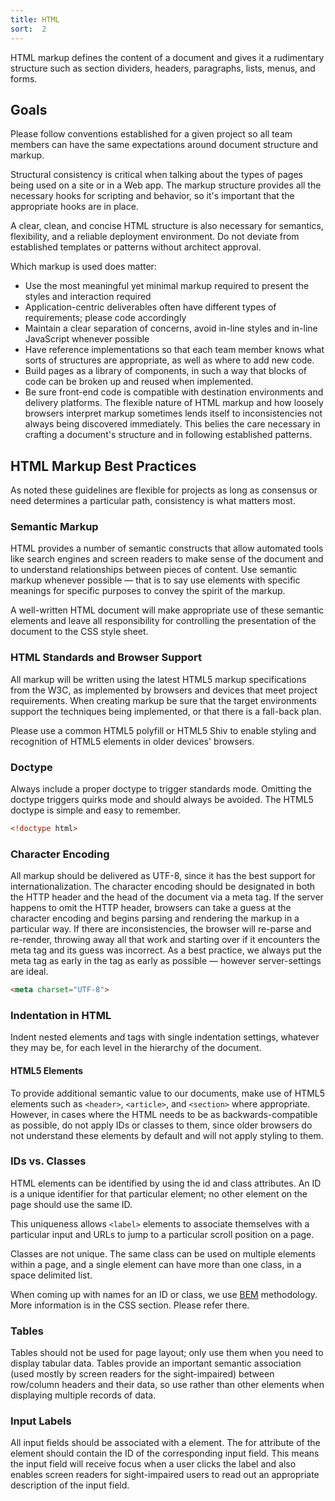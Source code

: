 ```yaml
---
title: HTML
sort:  2
---
```


HTML markup defines the content of a document and gives it a rudimentary structure such as section dividers, headers, paragraphs, lists, menus, and forms.

## Goals
Please follow conventions established for a given project so all team members can have the same expectations around document structure and markup.

Structural consistency is critical when talking about the types of pages being used on a site or in a Web app. The markup structure provides all the necessary hooks for scripting and behavior, so it's important that the appropriate hooks are in place.

A clear, clean, and concise HTML structure is also necessary for semantics, flexibility, and a reliable deployment environment. Do not deviate from established templates or patterns without architect approval.

Which markup is used does matter:

* Use the most meaningful yet minimal markup required to present the styles and interaction required
* Application-centric deliverables often have different types of requirements; please code accordingly
* Maintain a clear separation of concerns, avoid in-line styles and in-line JavaScript whenever possible
* Have reference implementations so that each team member knows what sorts of structures are appropriate, as well as where to add new code.
* Build pages as a library of components, in such a way that blocks of code can be broken up and reused when implemented.
* Be sure front-end code is compatible with destination environments and delivery platforms.
The flexible nature of HTML markup and how loosely browsers interpret markup sometimes lends itself to inconsistencies not always being discovered immediately. This belies the care necessary in crafting a document's structure and in following established patterns.

## HTML Markup Best Practices
As noted these guidelines are flexible for projects as long as consensus or need determines a particular path, consistency is what matters most.

### Semantic Markup
HTML provides a number of semantic constructs that allow automated tools like search engines and screen readers to make sense of the document and to understand relationships between pieces of content. Use semantic markup whenever possible — that is to say use elements with specific meanings for specific purposes to convey the spirit of the markup.

A well-written HTML document will make appropriate use of these semantic elements and leave all responsibility for controlling the presentation of the document to the CSS style sheet.

### HTML Standards and Browser Support
All markup will be written using the latest HTML5 markup specifications from the W3C, as implemented by browsers and devices that meet project requirements. When creating markup be sure that the target environments support the techniques being implemented, or that there is a fall-back plan.

Please use a common HTML5 polyfill or HTML5 Shiv to enable styling and recognition of HTML5 elements in older devices' browsers.

### Doctype
Always include a proper doctype to trigger standards mode. Omitting the doctype triggers quirks mode and should always be avoided. The HTML5 doctype is simple and easy to remember.

```html
<!doctype html>
```

### Character Encoding
All markup should be delivered as UTF-8, since it has the best support for internationalization. The character encoding should be designated in both the HTTP header and the head of the document via a meta tag. If the server happens to omit the HTTP header, browsers can take a guess at the character encoding and begins parsing and rendering the markup in a particular way. If there are inconsistencies, the browser will re-parse and re-render, throwing away all that work and starting over if it encounters the meta tag and its guess was incorrect. As a best practice, we always put the meta tag as early in the <head> tag as early as possible — however server-settings are ideal.

```html
<meta charset="UTF-8">
```

### Indentation in HTML
Indent nested elements and tags with single indentation settings, whatever they may be, for each level in the hierarchy of the document.

#### HTML5 Elements
To provide additional semantic value to our documents, make use of HTML5 elements such as `<header>`, `<article>`, and `<section>` where appropriate. However, in cases where the HTML needs to be as backwards-compatible as possible, do not apply IDs or classes to them, since older browsers do not understand these elements by default and will not apply styling to them.

### IDs vs. Classes
HTML elements can be identified by using the id and class attributes. An ID is a unique identifier for that particular element; no other element on the page should use the same ID.

This uniqueness allows `<label>` elements to associate themselves with a particular input and URLs to jump to a particular scroll position on a page.

Classes are not unique. The same class can be used on multiple elements within a page, and a single element can have more than one class, in a space delimited list.

When coming up with names for an ID or class, we use [BEM](http://csswizardry.com/2013/01/mindbemding-getting-your-head-round-bem-syntax/) methodology. More information is in the CSS section. Please refer there.

### Tables
Tables should not be used for page layout; only use them when you need to display tabular data. Tables provide an important semantic association (used mostly by screen readers for the sight-impaired) between row/column headers and their data, so use <table> rather than other elements when displaying multiple records of data.

### Input Labels
All input fields should be associated with a <label> element. The for attribute of the <label> element should contain the ID of the corresponding input field. This means the input field will receive focus when a user clicks the label and also enables screen readers for sight-impaired users to read out an appropriate description of the input field.